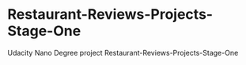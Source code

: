 # Restaurant-Reviews-Projects-Stage-One
Udacity Nano Degree project Restaurant-Reviews-Projects-Stage-One
